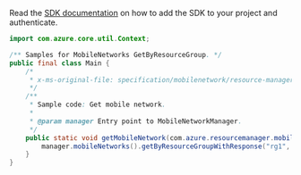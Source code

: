 Read the [SDK documentation](https://github.com/Azure/azure-sdk-for-java/blob/azure-resourcemanager-mobilenetwork_1.0.0-beta.2/sdk/mobilenetwork/azure-resourcemanager-mobilenetwork/README.md) on how to add the SDK to your project and authenticate.

```java
import com.azure.core.util.Context;

/** Samples for MobileNetworks GetByResourceGroup. */
public final class Main {
    /*
     * x-ms-original-file: specification/mobilenetwork/resource-manager/Microsoft.MobileNetwork/preview/2022-03-01-preview/examples/MobileNetworkGet.json
     */
    /**
     * Sample code: Get mobile network.
     *
     * @param manager Entry point to MobileNetworkManager.
     */
    public static void getMobileNetwork(com.azure.resourcemanager.mobilenetwork.MobileNetworkManager manager) {
        manager.mobileNetworks().getByResourceGroupWithResponse("rg1", "testMobileNetwork", Context.NONE);
    }
}
```
